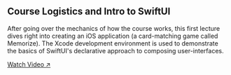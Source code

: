 ## Course Logistics and Intro to SwiftUI

After going over the mechanics of how the course works, this first lecture dives right into creating an iOS application (a card-matching game called Memorize).
The Xcode development environment is used to demonstrate the basics of SwiftUI's declarative approach to composing user-interfaces.

[Watch Video ↗️](https://youtu.be/jbtqIBpUG7g)
